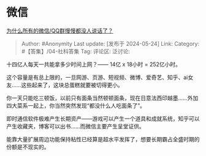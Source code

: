 # 微信
[为什么所有的微信/QQ群慢慢都没人说话了？](https://www.zhihu.com/question/638714430/answer/3508665611)

> Author: #Anonymity
> Last update: [发布于 2024-05-24]
> Link:
> Category: #【答集】/04-社科答集 
> Tag: 
> 评论区:
> 泛讨论:

十四亿人每天一共能拿多少时间上网？—— 14亿 x 18小时 = 252亿小时。

这个容量是有总上限的，一旦网游、页游、短视频、微博、爱奇艺、知乎、ai女友……这些起来了，这块总蛋糕就要被切得更小。

你一天只能吃三顿饭，以前只有面条当然顿顿面条，现在日意法西印越墨……外加四大菜系一起上，你当然突然发现“都没什么人吃面条了”。

即时通信软件极难产生长期资产——游戏可以产生一个道具和成就系统，知乎可以产生收藏夹，博客可以出书……而微信主要产生呈堂证供。

能靠大量扩展周边功能保持粘性已经算是超水平发挥了，想要长期霸占全盛时期的份额是不现实的。
